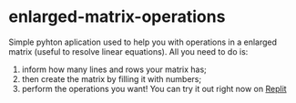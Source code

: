 # enlarged-matrix-operations
Simple pyhton aplication used to help you with operations in a enlarged matrix (useful to resolve linear equations).
All you need to do is: 
1. inform how many lines and rows your matrix has;
2. then create the matrix by filling it with numbers;
3. perform the operations you want!
You can try it out right now on [Replit](https://replit.com/@AndreAC4/enlarged-matrix-operations?v=1)
